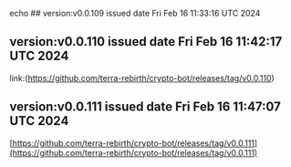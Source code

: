 echo ## version:v0.0.109 issued date Fri Feb 16 11:33:16 UTC 2024


## version:v0.0.110 issued date Fri Feb 16 11:42:17 UTC 2024  

link:(https://github.com/terra-rebirth/crypto-bot/releases/tag/v0.0.110)


## version:v0.0.111 issued date Fri Feb 16 11:47:07 UTC 2024  

[https://github.com/terra-rebirth/crypto-bot/releases/tag/v0.0.111](https://github.com/terra-rebirth/crypto-bot/releases/tag/v0.0.111)

